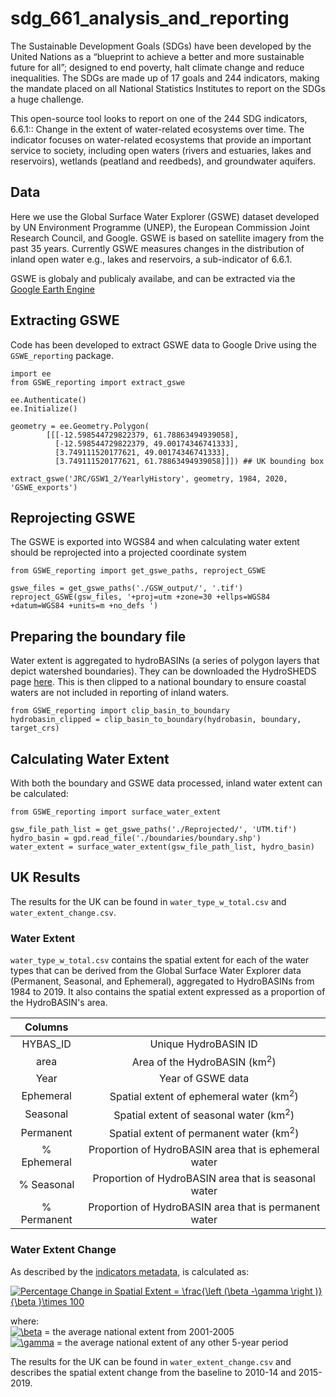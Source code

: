 # sdg_661_analysis_and_reporting

The Sustainable Development Goals (SDGs) have been developed by the United Nations as a “blueprint to achieve a better and more sustainable future for all”; designed to end poverty, 
halt climate change and reduce inequalities. The SDGs are made up of 17 goals and 244 indicators, making the mandate placed on all National Statistics Institutes to report on the 
SDGs a huge challenge. 

This open-source tool looks to report on one of the 244 SDG indicators, 6.6.1:: Change in the extent of water-related ecosystems over time. The indicator focuses on water-related 
ecosystems that provide an important service to society, including open waters (rivers and estuaries, lakes and reservoirs), wetlands (peatland and reedbeds), and groundwater aquifers.  

## Data
Here we use the Global Surface Water Explorer (GSWE) dataset developed by UN Environment Programme (UNEP), the European Commission Joint Research Council, and Google. GSWE is based on satellite imagery from the past 35 years. Currently 
GSWE measures changes in the distribution of inland open water e.g., lakes and reservoirs, a sub-indicator of 6.6.1.

GSWE is globaly and publicaly availabe, and can be extracted via the [Google Earth Engine](https://earthengine.google.com/)

## Extracting GSWE
Code has been developed to extract GSWE data to Google Drive using the `GSWE_reporting` package. 

```
import ee
from GSWE_reporting import extract_gswe

ee.Authenticate()
ee.Initialize()  

geometry = ee.Geometry.Polygon( 
        [[[-12.598544729822379, 61.78863494939058],
          [-12.598544729822379, 49.00174346741333],
          [3.749111520177621, 49.00174346741333],
          [3.749111520177621, 61.78863494939058]]]) ## UK bounding box
          
extract_gswe('JRC/GSW1_2/YearlyHistory', geometry, 1984, 2020, 'GSWE_exports')
```

## Reprojecting GSWE
The GSWE is exported into WGS84 and when calculating water extent should be reprojected into a projected coordinate system

```
from GSWE_reporting import get_gswe_paths, reproject_GSWE

gswe_files = get_gswe_paths('./GSW_output/', '.tif')
reproject_GSWE(gsw_files, '+proj=utm +zone=30 +ellps=WGS84 +datum=WGS84 +units=m +no_defs ')
```

## Preparing the boundary file
Water extent is aggregated to hydroBASINs (a series of polygon layers that depict watershed boundaries). They can be downloaded the HydroSHEDS page [here](https://hydrosheds.org/page/hydrobasins).
This is then clipped to a national boundary to ensure coastal waters are not included in reporting of inland waters.

```
from GSWE_reporting import clip_basin_to_boundary
hydrobasin_clipped = clip_basin_to_boundary(hydrobasin, boundary, target_crs)
```


## Calculating Water Extent
With both the boundary and GSWE data processed, inland water extent can be calculated:

```
from GSWE_reporting import surface_water_extent

gsw_file_path_list = get_gswe_paths('./Reprojected/', 'UTM.tif')
hydro_basin = gpd.read_file('./boundaries/boundary.shp')
water_extent = surface_water_extent(gsw_file_path_list, hydro_basin)
```

## UK Results
The results for the UK can be found in `water_type_w_total.csv` and `water_extent_change.csv`. 

### Water Extent
`water_type_w_total.csv` contains the spatial extent for each of the water types that can be derived from the Global Surface Water Explorer data (Permanent, Seasonal, and Ephemeral), aggregated to HydroBASINs from 1984 to 2019. It also contains the spatial extent expressed as a proportion of the HydroBASIN's area.

 Columns |  |
| :---: | :---: |
| HYBAS_ID | Unique HydroBASIN ID |
| area | Area of the  HydroBASIN (km<sup>2</sup>) |
| Year | Year of GSWE data |
| Ephemeral | Spatial extent of ephemeral water (km<sup>2</sup>) |
| Seasonal | Spatial extent of seasonal water (km<sup>2</sup>) |
| Permanent | Spatial extent of permanent water (km<sup>2</sup>) |
| % Ephemeral | Proportion of HydroBASIN area that is ephemeral water|
| % Seasonal | Proportion of HydroBASIN area that is seasonal water |
| % Permanent | Proportion of HydroBASIN area that is permanent water|


### Water Extent Change
As described by the [indicators metadata](https://unstats.un.org/sdgs/metadata/files/Metadata-06-06-01a.pdf), is calculated as:

<a href="https://www.codecogs.com/eqnedit.php?latex=Percentage&space;Change&space;in&space;Spatial&space;Extent&space;=&space;\frac{\left&space;(\beta&space;-\gamma&space;\right&space;)}{\beta&space;}\times&space;100" target="_blank"><img src="https://latex.codecogs.com/gif.latex?Percentage&space;Change&space;in&space;Spatial&space;Extent&space;=&space;\frac{\left&space;(\beta&space;-\gamma&space;\right&space;)}{\beta&space;}\times&space;100" title="Percentage Change in Spatial Extent = \frac{\left (\beta -\gamma \right )}{\beta }\times 100" /></a>

where:  
<a href="https://www.codecogs.com/eqnedit.php?latex=\inline&space;\beta&space;=" target="_blank"><img src="https://latex.codecogs.com/gif.latex?\inline&space;\beta" title="\beta" /></a> = the average national extent from 2001-2005  
<a href="https://www.codecogs.com/eqnedit.php?latex=\inline&space;\beta&space;=" target="_blank"><img src="https://latex.codecogs.com/gif.latex?\inline&space;\gamma" title="\gamma" /></a> = the average national extent of any other 5-year period

The results for the UK can be found in `water_extent_change.csv` and describes the spatial extent change from the baseline to 2010-14 and 2015-2019.
